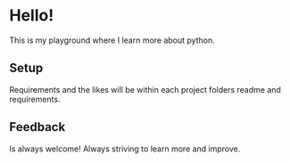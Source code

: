 # Hello!
This is my playground where I learn more about python.

## Setup
Requirements and the likes will be within each project folders readme and requirements.

## Feedback
Is always welcome! Always striving to learn more and improve.
